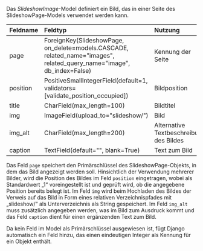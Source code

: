 Das *SlideshowImage*-Model definiert ein Bild, das in einer Seite des SlideshowPage-Models verwendet werden
kann.

| Feldname | Feldtyp | Nutzung |
| :--- | :--- | :--- |
| page | ForeignKey(SlideshowPage, on_delete=models.CASCADE, related_name="images", related_query_name="image", db_index=False) | Kennung der Seite |
| position | PositiveSmallIntegerField(default=1, validators=[validate_position_occupied]) | Bildposition |
| title | CharField(max_length=100) | Bildtitel |
| img | ImageField(upload_to="slideshow/") | Bild |
| img_alt | CharField(max_length=200) | Alternative Textbeschreibung des Bildes |
| caption | TextField(default="", blank=True) | Text zum Bild |

Das Feld `page` speichert den Primärschlüssel des SlideshowPage-Objekts, in dem das Bild angezeigt werden
soll. Hinsichtlich der Verwendung mehrerer Bilder, wird die Position des Bildes im Feld `position`
eingetragen, wobei als Standardwert „1“ voreingestellt ist und geprüft wird, ob die angegebene Position
bereits belegt ist. Im Feld `img` wird beim Hochladen des Bildes der Verweis auf das Bild in Form eines
relativen Verzeichnispfades mit „slideshow/“ als Unterverzeichnis als String gespeichert. Im Feld `img_alt`
muss zusätzlich angegeben werden, was im Bild zum Ausdruck kommt und das Feld `caption` dient für einen
ergänzenden Text zum Bild. 

Da kein Feld im Model als Primärschlüssel ausgewiesen ist, fügt Django automatisch ein Feld hinzu, das einen
eindeutigen Integer als Kennung für ein Objekt enthält.
